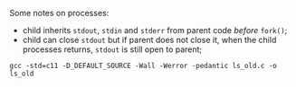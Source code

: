 Some notes on processes:

- child inherits `stdout`, `stdin` and `stderr` from parent code *before* `fork()`;
- child can close `stdout` but if parent does not close it, when the child processes returns, `stdout` is still open to parent;

`gcc -std=c11 -D_DEFAULT_SOURCE -Wall -Werror -pedantic ls_old.c -o ls_old` 